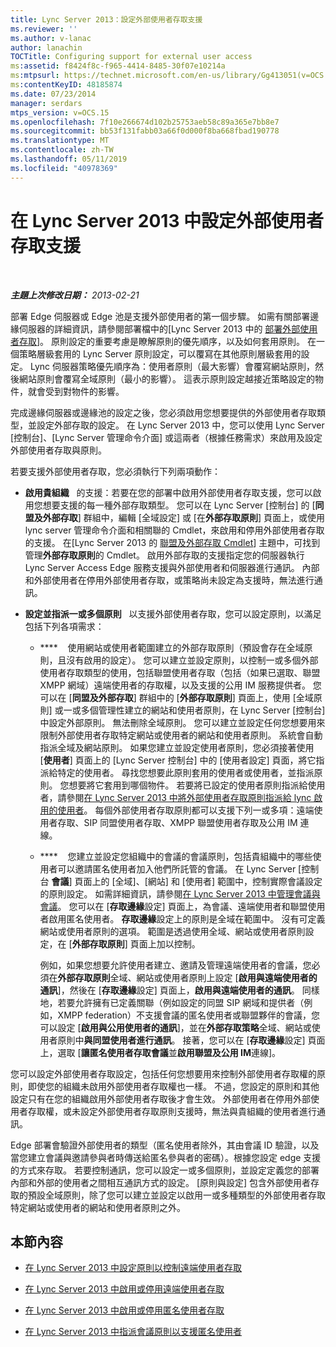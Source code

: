 ```yaml
---
title: Lync Server 2013：設定外部使用者存取支援
ms.reviewer: ''
ms.author: v-lanac
author: lanachin
TOCTitle: Configuring support for external user access
ms:assetid: f8424f8c-f965-4414-8485-30f07e10214a
ms:mtpsurl: https://technet.microsoft.com/en-us/library/Gg413051(v=OCS.15)
ms:contentKeyID: 48185874
ms.date: 07/23/2014
manager: serdars
mtps_version: v=OCS.15
ms.openlocfilehash: 7f10e266674d102b25753aeb58c89a365e7bb8e7
ms.sourcegitcommit: bb53f131fabb03a66f0d000f8ba668fbad190778
ms.translationtype: MT
ms.contentlocale: zh-TW
ms.lasthandoff: 05/11/2019
ms.locfileid: "40978369"
---
```

<div data-xmlns="http://www.w3.org/1999/xhtml">

<div class="topic" data-xmlns="http://www.w3.org/1999/xhtml" data-msxsl="urn:schemas-microsoft-com:xslt" data-cs="http://msdn.microsoft.com/en-us/">

<div data-asp="http://msdn2.microsoft.com/asp">

# <a name="configuring-support-for-external-user-access-in-lync-server-2013"></a>在 Lync Server 2013 中設定外部使用者存取支援

</div>

<div id="mainSection">

<div id="mainBody">

<span> </span>

_**主題上次修改日期：** 2013-02-21_

部署 Edge 伺服器或 Edge 池是支援外部使用者的第一個步驟。 如需有關部署邊緣伺服器的詳細資訊，請參閱部署檔中的[Lync Server 2013 中的 [部署外部使用者存取](lync-server-2013-deploying-external-user-access.md)]。 原則設定的重要考慮是瞭解原則的優先順序，以及如何套用原則。 在一個策略層級套用的 Lync Server 原則設定，可以覆寫在其他原則層級套用的設定。 Lync 伺服器策略優先順序為：使用者原則（最大影響）會覆寫網站原則，然後網站原則會覆寫全域原則（最小的影響）。 這表示原則設定越接近策略設定的物件，就會受到對物件的影響。

完成邊緣伺服器或邊緣池的設定之後，您必須啟用您想要提供的外部使用者存取類型，並設定外部存取的設定。 在 Lync Server 2013 中，您可以使用 Lync Server [控制台]、[Lync Server 管理命令介面] 或這兩者（根據任務需求）來啟用及設定外部使用者存取與原則。

若要支援外部使用者存取，您必須執行下列兩項動作：

  - **啟用貴組織**   的支援：若要在您的部署中啟用外部使用者存取支援，您可以啟用您想要支援的每一種外部存取類型。 您可以在 Lync Server [控制台] 的 [**同盟及外部存取**] 群組中，編輯 [全域設定] 或 [在**外部存取原則**] 頁面上，或使用 lync server 管理命令介面和相關聯的 Cmdlet，來啟用和停用外部使用者存取的支援。 在[Lync Server 2013 的 [聯盟及外部存取 Cmdlet](https://docs.microsoft.com/powershell/module/skype/)] 主題中，可找到管理**外部存取原則**的 Cmdlet。 啟用外部存取的支援指定您的伺服器執行 Lync Server Access Edge 服務支援與外部使用者和伺服器進行通訊。 內部和外部使用者在停用外部使用者存取，或策略尚未設定為支援時，無法進行通訊。

  - **設定並指派一或多個原則**   以支援外部使用者存取，您可以設定原則，以滿足包括下列各項需求：
    
      - ****    使用網站或使用者範圍建立的外部存取原則（預設會存在全域原則，且沒有啟用的設定）。 您可以建立並設定原則，以控制一或多個外部使用者存取類型的使用，包括聯盟使用者存取（包括（如果已選取、聯盟 XMPP 網域）遠端使用者的存取權，以及支援的公用 IM 服務提供者。 您可以在 [**同盟及外部存取**] 群組中的 [**外部存取原則**] 頁面上，使用 [全域原則] 或一或多個管理性建立的網站和使用者原則，在 Lync Server [控制台] 中設定外部原則。 無法刪除全域原則。 您可以建立並設定任何您想要用來限制外部使用者存取特定網站或使用者的網站和使用者原則。 系統會自動指派全域及網站原則。 如果您建立並設定使用者原則，您必須接著使用 [**使用者**] 頁面上的 [Lync Server 控制台] 中的 [使用者設定] 頁面，將它指派給特定的使用者。 尋找您想要此原則套用的使用者或使用者，並指派原則。 您想要將它套用到哪個物件。 若要將已設定的使用者原則指派給使用者，請參閱[在 Lync Server 2013 中將外部使用者存取原則指派給 lync 啟用的使用者](lync-server-2013-assign-an-external-user-access-policy-to-a-lync-enabled-user.md)。 每個外部使用者存取原則都可以支援下列一或多項：遠端使用者存取、SIP 同盟使用者存取、XMPP 聯盟使用者存取及公用 IM 連線。
    
      - ****    您建立並設定您組織中的會議的會議原則，包括貴組織中的哪些使用者可以邀請匿名使用者加入他們所託管的會議。 在 Lync Server [控制台 **會議**] 頁面上的 [全域]、[網站] 和 [使用者] 範圍中，控制實際會議設定的原則設定。 如需詳細資訊，請參閱[在 Lync Server 2013 中管理會議與會議](lync-server-2013-managing-meetings-and-conferences.md)。 您可以在 [**存取邊緣**設定] 頁面上，為會議、遠端使用者和聯盟使用者啟用匿名使用者。 **存取邊緣**設定上的原則是全域在範圍中。 沒有可定義網站或使用者原則的選項。 範圍是透過使用全域、網站或使用者原則設定，在 [**外部存取原則**] 頁面上加以控制。
        
        例如，如果您想要允許使用者建立、邀請及管理遠端使用者的會議，您必須在**外部存取原則**全域、網站或使用者原則上設定 [**啟用與遠端使用者的通訊**]，然後在 [**存取邊緣**設定] 頁面上，**啟用與遠端使用者的通訊**。 同樣地，若要允許擁有已定義關聯（例如設定的同盟 SIP 網域和提供者（例如，XMPP federation）不支援會議的匿名使用者或聯盟夥伴的會議，您可以設定 [**啟用與公用使用者的通訊**]，並在**外部存取策略**全域、網站或使用者原則中**與同盟使用者進行通訊**。 接著，您可以在 [**存取邊緣**設定] 頁面上，選取 [**讓匿名使用者存取會議**並**啟用聯盟及公用 IM**連線]。

您可以設定外部使用者存取設定，包括任何您想要用來控制外部使用者存取權的原則，即使您的組織未啟用外部使用者存取權也一樣。 不過，您設定的原則和其他設定只有在您的組織啟用外部使用者存取後才會生效。 外部使用者在停用外部使用者存取權，或未設定外部使用者存取原則支援時，無法與貴組織的使用者進行通訊。

Edge 部署會驗證外部使用者的類型（匿名使用者除外，其由會議 ID 驗證，以及當您建立會議與邀請參與者時傳送給匿名參與者的密碼）。根據您設定 edge 支援的方式來存取。 若要控制通訊，您可以設定一或多個原則，並設定定義您的部署內部和外部的使用者之間相互通訊方式的設定。 [原則與設定] 包含外部使用者存取的預設全域原則，除了您可以建立並設定以啟用一或多種類型的外部使用者存取特定網站或使用者的網站和使用者原則之外。

<div>

## <a name="in-this-section"></a>本節內容

  - [在 Lync Server 2013 中設定原則以控制遠端使用者存取](lync-server-2013-configure-policies-to-control-remote-user-access.md)

  - [在 Lync Server 2013 中啟用或停用遠端使用者存取](lync-server-2013-enable-or-disable-remote-user-access.md)

  - [在 Lync Server 2013 中啟用或停用匿名使用者存取](lync-server-2013-enable-or-disable-anonymous-user-access.md)

  - [在 Lync Server 2013 中指派會議原則以支援匿名使用者](lync-server-2013-assign-conferencing-policies-to-support-anonymous-users.md)

</div>

</div>

<span> </span>

</div>

</div>

</div>

